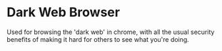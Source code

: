 # Dark Web Browser

Used for browsing the 'dark web' in chrome, with all the usual security benefits of
making it hard for others to see what you're doing.
